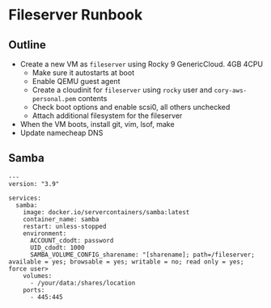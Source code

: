 # Fileserver Runbook


## Outline

- Create a new VM as `fileserver` using Rocky 9 GenericCloud. 4GB 4CPU
    - Make sure it autostarts at boot
    - Enable QEMU guest agent
    - Create a cloudinit for `fileserver` using `rocky` user and `cory-aws-personal.pem` contents
    - Check boot options and enable scsi0, all others unchecked
    - Attach additional filesystem for the fileserver
- When the VM boots, install git, vim, lsof, make
- Update namecheap DNS



## Samba

```
---
version: "3.9"

services:
  samba:
    image: docker.io/servercontainers/samba:latest
    container_name: samba
    restart: unless-stopped
    environment:
      ACCOUNT_cdodt: password
      UID_cdodt: 1000
      SAMBA_VOLUME_CONFIG_sharename: "[sharename]; path=/fileserver; available = yes; browsable = yes; writable = no; read only = yes; force user>
    volumes:
      - /your/data:/shares/location
    ports:
      - 445:445
```
